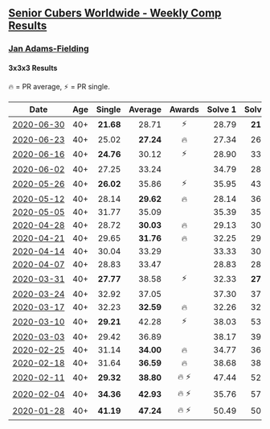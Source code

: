 <style>table {white-space: nowrap;}</style>

## [Senior Cubers Worldwide - Weekly Comp Results](/scw-comp/results/)
### [Jan Adams-Fielding](README.md)
#### 3x3x3 Results

<span style="white-space: nowrap;">🔥 = PR average</span>, <span style="white-space: nowrap;">⚡ = PR single</span>.

| Date | Age | Single | Average | Awards | Solve 1 | Solve 2 | Solve 3 | Solve 4 | Solve 5 | Video |
| :--: | :--: | --: | --: | :--: | --: | --: | --: | --: | --: | :-- |
| [2020-06-30](../../results/2020-06-30/333.md) | 40+ | **21.68** | 28.71 | ⚡ | 28.79 | **21.68** | 26.59 | 30.76 | 31.93 | [Link](https://www.facebook.com/events/679860472562391/permalink/683207985560973/) |
| [2020-06-23](../../results/2020-06-23/333.md) | 40+ | 25.02 | **27.24** | 🔥 | 27.34 | 26.37 | 28.00 | 25.02 | 30.53 | [Link](https://www.facebook.com/jan.adamsfielding/videos/10157164613566889/) |
| [2020-06-16](../../results/2020-06-16/333.md) | 40+ | **24.76** | 30.12 | ⚡ | 28.90 | 33.49 | **24.76** | 33.40 | 28.05 | [Link](https://www.facebook.com/events/604103587178706/permalink/608741516714913/) |
| [2020-06-02](../../results/2020-06-02/333.md) | 40+ | 27.25 | 33.24 |  | 34.79 | 28.56 | 36.37 | 27.25 | 48.53 | [Link](https://www.facebook.com/events/3373950429496747/permalink/3381919815366475/) |
| [2020-05-26](../../results/2020-05-26/333.md) | 40+ | **26.02** | 35.86 | ⚡ | 35.95 | 43.09 | 36.64 | **26.02** | 35.00 | [Link](https://www.facebook.com/events/688407551989463/permalink/692746381555580/) |
| [2020-05-12](../../results/2020-05-12/333.md) | 40+ | 28.14 | **29.62** | 🔥 | 28.14 | 36.67 | 31.44 | 28.52 | 28.90 | [Link](https://www.facebook.com/events/546188069600739/permalink/549722615913951/) |
| [2020-05-05](../../results/2020-05-05/333.md) | 40+ | 31.77 | 35.09 |  | 35.39 | 35.27 | 31.77 | 34.60 | 38.82 | [Link](https://www.facebook.com/events/3313106775587396/permalink/3319051371659603/) |
| [2020-04-28](../../results/2020-04-28/333.md) | 40+ | 28.72 | **30.03** | 🔥 | 29.13 | 30.62 | 28.72 | 30.34 | 34.12 | [Link](https://www.facebook.com/events/535188653858103/permalink/538779506832351/) |
| [2020-04-21](../../results/2020-04-21/333.md) | 40+ | 29.65 | **31.76** | 🔥 | 32.25 | 29.65 | 45.30 | 33.14 | 29.88 | [Link](https://www.facebook.com/events/880278499062375/permalink/884249048665320/) |
| [2020-04-14](../../results/2020-04-14/333.md) | 40+ | 30.04 | 33.29 |  | 33.33 | 30.04 | 31.11 | 40.52 | 35.44 | [Link](https://www.facebook.com/events/982619255468618/permalink/987497521647458/) |
| [2020-04-07](../../results/2020-04-07/333.md) | 40+ | 28.83 | 33.47 |  | 28.83 | 28.88 | 34.95 | 36.58 | 47.08 | [Link](https://www.facebook.com/events/510082903229069/permalink/514343882802971/) |
| [2020-03-31](../../results/2020-03-31/333.md) | 40+ | **27.77** | 38.58 | ⚡ | 32.33 | **27.77** | 42.61 | 40.81 | 1:01.09 | [Link](https://www.facebook.com/events/207898257161923/permalink/211815930103489/) |
| [2020-03-24](../../results/2020-03-24/333.md) | 40+ | 32.92 | 37.05 |  | 37.30 | 37.77 | 36.08 | 38.46 | 32.92 | [Link](https://www.facebook.com/events/524456301543611/permalink/527489497906958/) |
| [2020-03-17](../../results/2020-03-17/333.md) | 40+ | 32.23 | **32.59** | 🔥 | 32.26 | 32.53 | 32.23 | 32.98 | 33.88 | [Link](https://www.facebook.com/events/280686576235146/permalink/284893272481143/) |
| [2020-03-10](../../results/2020-03-10/333.md) | 40+ | **29.21** | 42.28 | ⚡ | 38.03 | 53.20 | 51.10 | **29.21** | 37.70 | [Link](https://www.facebook.com/events/164742401163863/permalink/167427024228734/) |
| [2020-03-03](../../results/2020-03-03/333.md) | 40+ | 29.42 | 36.89 |  | 38.17 | 39.08 | 33.41 | DNF | 29.42 | [Link](https://www.facebook.com/events/241721610185997/permalink/245183386506486/) |
| [2020-02-25](../../results/2020-02-25/333.md) | 40+ | 31.14 | **34.00** | 🔥 | 34.77 | 36.25 | 31.14 | 35.66 | 31.57 | [Link](https://www.facebook.com/events/196320811461109/permalink/198847211208469/) |
| [2020-02-18](../../results/2020-02-18/333.md) | 40+ | 31.64 | **36.59** | 🔥 | 38.68 | 38.11 | 32.97 | 44.39 | 31.64 | [Link](https://www.facebook.com/events/2558750947697073/permalink/2563191537253014/) |
| [2020-02-11](../../results/2020-02-11/333.md) | 40+ | **29.32** | **38.80** | 🔥 ⚡ | 47.44 | 52.59 | **29.32** | 33.36 | 35.60 | [Link](https://www.facebook.com/events/616423959107229/permalink/620581805358111/) |
| [2020-02-04](../../results/2020-02-04/333.md) | 40+ | **34.36** | **42.93** | 🔥 ⚡ | 35.76 | 57.95 | 50.57 | **34.36** | 42.46 | [Link](https://www.facebook.com/jan.adamsfielding/videos/10156747496331889/) |
| [2020-01-28](../../results/2020-01-28/333.md) | 40+ | **41.19** | **47.24** | 🔥 ⚡ | 50.49 | 50.04 | **41.19** | - | - | [Link](https://www.facebook.com/jan.adamsfielding/videos/10156726807016889/) |


<!-- Global site tag (gtag.js) - Google Analytics -->
<script async src="https://www.googletagmanager.com/gtag/js?id=UA-86348435-3"></script>
<script>window.dataLayer = window.dataLayer || []; function gtag() {dataLayer.push(arguments);} gtag('js', new Date()); gtag('config', 'UA-86348435-3');</script>
